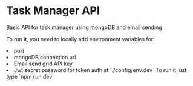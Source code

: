 # Task Manager API 
Basic API for task manager using mongoDB and email sending 

To run it, you need to locally add environment variables for:
<li>port
<li>mongoDB connection url
<li>Email send grid API key
<li>Jwt secret password for token auth
at `./config/env.dev` 
To run it just type `npm run dev`
